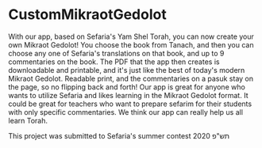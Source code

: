 # CustomMikraotGedolot
With our app, based on Sefaria's Yam Shel Torah, you can now create your own Mikraot Gedolot!
You choose the book from Tanach, and then you can choose any one of Sefaria's translations on that book, 
and up to 9 commentaries on the book. The PDF that the app then creates is downloadable and printable, 
and it's just like the best of today's modern Mikraot Gedolot.
Readable print, and the commentaries on a pasuk stay on the page, so no flipping back and forth!
Our app is great for anyone who wants to utilize Sefaria and likes learning in the Mikraot Gedolot format. 
It could be great for teachers who want to prepare sefarim for their students with only specific commentaries. 
We think our app can really help us all learn Torah. 

This project was submitted to Sefaria's summer contest 2020 תש"פ
